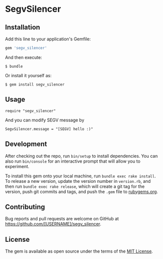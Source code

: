 # SegvSilencer

## Installation

Add this line to your application's Gemfile:

```ruby
gem 'segv_silencer'
```

And then execute:

    $ bundle

Or install it yourself as:

    $ gem install segv_silencer

## Usage

    require "segv_silencer"

And you can modify SEGV message by

    SegvSilencer.message = "[SEGV] hello :)"

## Development

After checking out the repo, run `bin/setup` to install dependencies. You can also run `bin/console` for an interactive prompt that will allow you to experiment.

To install this gem onto your local machine, run `bundle exec rake install`. To release a new version, update the version number in `version.rb`, and then run `bundle exec rake release`, which will create a git tag for the version, push git commits and tags, and push the `.gem` file to [rubygems.org](https://rubygems.org).

## Contributing

Bug reports and pull requests are welcome on GitHub at https://github.com/[USERNAME]/segv_silencer.


## License

The gem is available as open source under the terms of the [MIT License](http://opensource.org/licenses/MIT).

